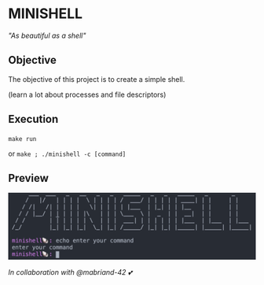 # MINISHELL
*"As beautiful as a shell"*

## Objective

The objective of this project is to create a simple shell.

(learn a lot about processes and file descriptors)

## Execution

`make run`

or `make ; ./minishell -c [command]`

## Preview

![Example](img/screenshot.png)

*In collaboration with @mabriand-42 :two_hearts:*
